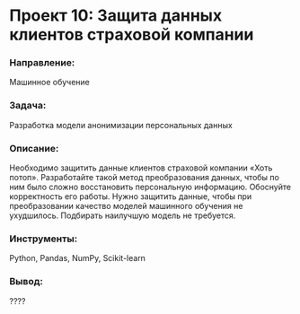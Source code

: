 # Проект 10: Защита данных клиентов страховой компании

### Направление: 
Машинное обучение

### Задача: 
Разработка модели анонимизации персональных данных

### Описание:
Необходимо защитить данные клиентов страховой компании «Хоть потоп». Разработайте такой метод преобразования данных, чтобы по ним было сложно восстановить персональную информацию. Обоснуйте корректность его работы. Нужно защитить данные, чтобы при преобразовании качество моделей машинного обучения не ухудшилось. Подбирать наилучшую модель не требуется.

### Инструменты: 
Python, Pandas, NumPy, Scikit-learn

### Вывод:
????
